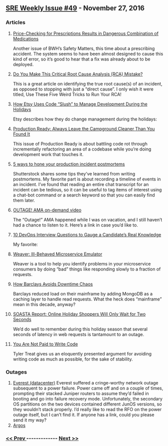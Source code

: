 ## [SRE Weekly Issue #49](https://sreweekly.com/sre-weekly-issue-49/) - November 27, 2016
### Articles

1. [Price-Checking for Prescriptions Results in Dangerous Combination of Medications](https://bwhsafetymatters.org/2016/07/20/price-checking-for-prescriptions-results-in-dangerous-combination-of-medications/)

    Another issue of BWH’s Safety Matters, this time about a prescribing accident. The system seems to have been almost designed to cause this kind of error, so it’s good to hear that a fix was already about to be deployed.
1. [Do You Make This Critical Root Cause Analysis (RCA) Mistake?](http://www.meddeviceonline.com/doc/do-you-make-this-critical-root-cause-analysis-rca-mistake-0001)

    This is a great article on identifying the true root cause(s) of an incident, as opposed to stopping with just a “direct cause”. I only wish it were titled, Use These Five Weird Tricks to Run Your RCA!
1. [How Etsy Uses Code “Slush” to Manage Development During the Holidays](https://codeascraft.com/2016/11/16/code-slush-holidays/)

    Etsy describes how they do change management during the holidays:
1. [Production Ready: Always Leave the Campground Cleaner Than You Found It](http://mail01.tinyletterapp.com/production-ready/always-leave-the-campground-cleaner-than-you-found-it/6751777-medium.com/production-ready/always-leave-the-campground-cleaner-than-you-found-it-b176a91bc0b5?c=c89e58e4-6eb7-4315-b12e-c8f3dae7ed01)

    This issue of Production Ready is about battling code rot through incrementally refactoring an area of a codebase while you’re doing development work that touches it.
1. [5 ways to hone your production incident postmortems](http://tech.shutterstock.com/2016/11/11/5-ways-to-hone-your-production-incident-postmortems/)

    Shutterstock shares some tips they’ve learned from writing postmortems. My favorite part is about recording a timeline of events in an incident. I’ve found that reading an entire chat transcript for an incident can be tedious, so it can be useful to tag items of interest using a chat-bot command or a search keyword so that you can easily find them later.
1. [OUTAGE! AMA on-demand video](http://pages.catchpoint.com/OUTAGE-AMA.html)

    The “Outage!” AMA happened while I was on vacation, and I still haven’t had a chance to listen to it. Here’s a link in case you’d like to.
1. [10 DevOps Interview Questions to Gauge a Candidate’s Real Knowledge](https://dzone.com/articles/10-devops-interview-questions-to-gauge-a-candidate)

    My favorite:
1. [Weaver: Ill-Behaved Microservice Emulator](https://dzone.com/articles/weaver-ill-behaved-microservice-emulator)

    Weaver is a tool to help you identify problems in your microservice consumers by doing “bad” things like responding slowly to a fraction of requests.
1. [How Barclays Avoids Downtime Chaos](http://www.techweekeurope.co.uk/data-storage/how-barclays-avoids-downtime-chaos-200812)

    Barclays reduced load on their mainframe by adding MongoDB as a caching layer to handle read requests. What the heck does “mainframe” mean in this decade, anyway?
1. [SOASTA Report: Online Holiday Shoppers Will Only Wait for Two Seconds](http://www.prweb.com/releases/2016/11/prweb13858053.htm)

    We’d do well to remember during this holiday season that several seconds of latency in web requests is tantamount to an outage.
1. [You Are Not Paid to Write Code](http://bravenewgeek.com/you-are-not-paid-to-write-code/)

    Tyler Treat gives us an eloquently presented argument for avoiding writing code as much as possible, for the sake of stability.
### Outages

1. [Everest (datacenter)](http://everestdc.com/documents/rfo/2016-11-15_IP_Network_Incident.pdf)
    Everest suffered a cringe-worthy network outage subsequent to a power failure. Power came off and on a couple of times, prompting their stacked Juniper routers to assume they’d failed in booting and go into failure recovery mode. Unfortunately, the secondary OS partitions on the two devices contained different JunOS versions, so they wouldn’t stack properly.
I’d really like to read the RFO on the power outage itself, but I can’t find it. If anyone has a link, could you please send it my way?
1. [Argos](http://www.ibtimes.co.uk/argos-website-down-outage-hits-just-before-launch-black-friday-deals-1592047)

### [ << Prev ](sreweekly-48.md) ------------- [ Next >> ](sreweekly-50.md)